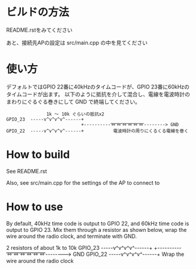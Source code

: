 # ビルドの方法

README.rstをみてください

あと、接続先APの設定は src/main.cpp の中を見てください

# 使い方

デフォルトではGPIO 22番に40kHzのタイムコードが、GPIO 23番に60kHzのタイムコードが出ます。
以下のように抵抗を介して混合し、電線を電波時計のまわりにぐるぐる巻きにして GND で終端してください。

                   1k 〜 10k ぐらいの抵抗x2
    GPIO_23  -----v^v^v^v^------+
                                +----------➿➿➿➿➿➿--------> GND
    GPIO_22  -----v^v^v^v^------+           電波時計の周りにくるくる電線を巻く


# How to build

See README.rst

Also, see src/main.cpp for the settings of the AP to connect to

# How to use

By default, 40kHz time code is output to GPIO 22, and 60kHz time code is output to GPIO 23.
Mix them through a resistor as shown below, wrap the wire around the radio clock, and terminate with GND.

2 resistors of about 1k to 10k
    GPIO_23  -----v^v^v^v^------+
                                +----------➿➿➿➿➿➿--------> GND
    GPIO_22  -----v^v^v^v^------+ Wrap the wire around the radio clock